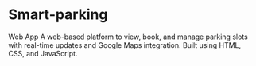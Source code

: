 # Smart-parking
Web App A web-based platform to view, book, and manage parking slots with real-time updates and Google Maps integration. Built using HTML, CSS, and JavaScript.
